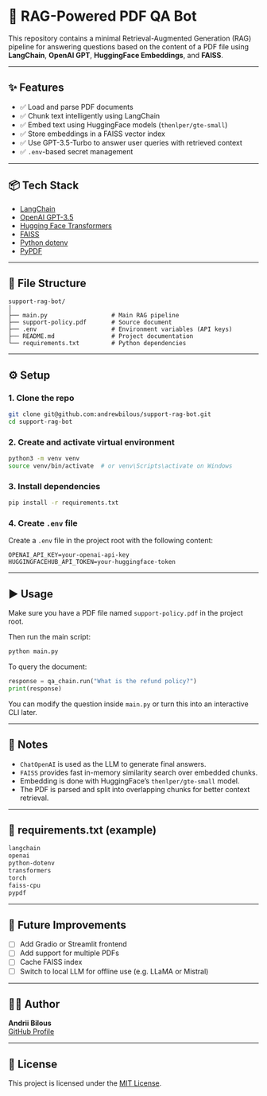 # 🧠 RAG-Powered PDF QA Bot

This repository contains a minimal Retrieval-Augmented Generation (RAG) pipeline for answering questions based on the content of a PDF file using **LangChain**, **OpenAI GPT**, **HuggingFace Embeddings**, and **FAISS**.

---

## ✨ Features

- ✅ Load and parse PDF documents
- ✅ Chunk text intelligently using LangChain
- ✅ Embed text using HuggingFace models (`thenlper/gte-small`)
- ✅ Store embeddings in a FAISS vector index
- ✅ Use GPT-3.5-Turbo to answer user queries with retrieved context
- ✅ `.env`-based secret management

---

## 📦 Tech Stack

- [LangChain](https://python.langchain.com/)
- [OpenAI GPT-3.5](https://platform.openai.com/docs/models/gpt-3-5)
- [Hugging Face Transformers](https://huggingface.co/docs/transformers)
- [FAISS](https://github.com/facebookresearch/faiss)
- [Python dotenv](https://pypi.org/project/python-dotenv/)
- [PyPDF](https://pypi.org/project/pypdf/)

---

## 📁 File Structure

```
support-rag-bot/
│
├── main.py                  # Main RAG pipeline
├── support-policy.pdf       # Source document
├── .env                     # Environment variables (API keys)
├── README.md                # Project documentation
└── requirements.txt         # Python dependencies
```

---

## ⚙️ Setup

### 1. Clone the repo

```bash
git clone git@github.com:andrewbilous/support-rag-bot.git
cd support-rag-bot
```

### 2. Create and activate virtual environment

```bash
python3 -m venv venv
source venv/bin/activate  # or venv\Scripts\activate on Windows
```

### 3. Install dependencies

```bash
pip install -r requirements.txt
```

### 4. Create `.env` file

Create a `.env` file in the project root with the following content:

```env
OPENAI_API_KEY=your-openai-api-key
HUGGINGFACEHUB_API_TOKEN=your-huggingface-token
```

---

## ▶️ Usage

Make sure you have a PDF file named `support-policy.pdf` in the project root.

Then run the main script:

```bash
python main.py
```

To query the document:

```python
response = qa_chain.run("What is the refund policy?")
print(response)
```

You can modify the question inside `main.py` or turn this into an interactive CLI later.

---

## 📌 Notes

- `ChatOpenAI` is used as the LLM to generate final answers.
- `FAISS` provides fast in-memory similarity search over embedded chunks.
- Embedding is done with HuggingFace’s `thenlper/gte-small` model.
- The PDF is parsed and split into overlapping chunks for better context retrieval.

---

## 📄 requirements.txt (example)

```txt
langchain
openai
python-dotenv
transformers
torch
faiss-cpu
pypdf
```

---

## 🚧 Future Improvements

- [ ] Add Gradio or Streamlit frontend
- [ ] Add support for multiple PDFs
- [ ] Cache FAISS index
- [ ] Switch to local LLM for offline use (e.g. LLaMA or Mistral)

---

## 👨‍💻 Author

**Andrii Bilous**  
[GitHub Profile](https://github.com/andrewbilous)

---

## 🪪 License

This project is licensed under the [MIT License](LICENSE).
